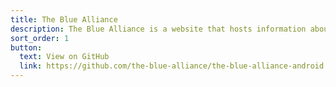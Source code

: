 ```yaml
---
title: The Blue Alliance
description: The Blue Alliance is a website that hosts information about the FIRST Robotics Competition, including event results, team data, match videos, and more. I'm a lead developer for their Android app, which has over 15,000 users.
sort_order: 1
button:
  text: View on GitHub
  link: https://github.com/the-blue-alliance/the-blue-alliance-android
---
```

